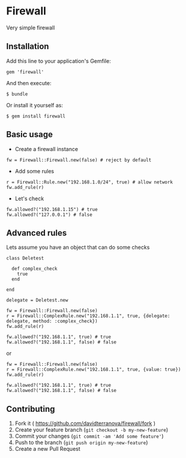 # Firewall

Very simple firewall

## Installation

Add this line to your application's Gemfile:

    gem 'firewall'

And then execute:

    $ bundle

Or install it yourself as:

    $ gem install firewall

## Basic usage

- Create a firewall instance

```
fw = Firewall::Firewall.new(false) # reject by default
```

- Add some rules

```
r = Firewall::Rule.new("192.168.1.0/24", true) # allow network
fw.add_rule(r)
```

- Let's check

```
fw.allowed?("192.168.1.15") # true
fw.allowed?("127.0.0.1") # false
```

## Advanced rules

Lets assume you have an object that can do some checks

```
class Deletest

  def complex_check
    true
  end

end
```

```
delegate = Deletest.new

fw = Firewall::Firewall.new(false)
r = Firewall::ComplexRule.new("192.168.1.1", true, {delegate: delegate, method: :complex_check})
fw.add_rule(r)

fw.allowed?("192.168.1.1", true) # true
fw.allowed?("192.168.1.1", false) # false
```

or

```
fw = Firewall::Firewall.new(false)
r = Firewall::ComplexRule.new("192.168.1.1", true, {value: true})
fw.add_rule(r)

fw.allowed?("192.168.1.1", true) # true
fw.allowed?("192.168.1.1", false) # false
```

## Contributing

1. Fork it ( https://github.com/davidterranova/firewall/fork )
2. Create your feature branch (`git checkout -b my-new-feature`)
3. Commit your changes (`git commit -am 'Add some feature'`)
4. Push to the branch (`git push origin my-new-feature`)
5. Create a new Pull Request
